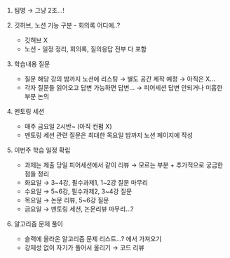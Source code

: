 1. 팀명 → 그냥 2조...!

2. 깃허브, 노션 기능 구분 - 회의록 어디에..?
    - 깃허브 X
    - 노션 - 일정 정리, 회의록, 질의응답 전부 다 포함

3. 학습내용 질문
    - 질문 해당 강의 밤까지 노션에 리스팅 → 별도 공간 제작 예정  → 아직은 X...
    - 각자 질문들 읽어오고 답변 가능하면 답변... → 피어세션 답변 안되거나 미흡한 부분 논의

4. 멘토링 세션
    - 매주 금요일 2시반~ (아직 컨펌 X)
    - 멘토링 세션 관련 질문은 최대한 목요일 밤까지 노션 페이지에 작성

5. 이번주 학습 일정 확립
    - 과제는 제출 당일 피어세션에서 같이 리뷰 → 모르는 부분 + 추가적으로 궁금한 점들 정리
    - 화요일 → 3~4강, 필수과제1, 1~2강 질문 마무리
    - 수요일 → 5~6강, 필수과제2, 3~4강 질문
    - 목요일 → 논문 리뷰, 5~6강 질문
    - 금요일 → 멘토링 세션, 논문리뷰 마무리...?

6. 알고리즘 문제 풀이
    - 슬랙에 올라온 알고리즘 문제 리스트...? 에서 가져오기
    - 강제성 없이 자기가 풀어서 올리기 → 코드 리뷰
